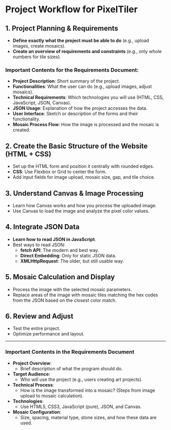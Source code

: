 # Project Workflow for PixelTiler

## 1. Project Planning & Requirements

- **Define exactly what the project must be able to do** (e.g., upload images, create mosaics).
- **Create an overview of requirements and constraints** (e.g., only whole numbers for tile sizes).

### Important Contents for the Requirements Document:

- **Project Description**: Short summary of the project.
- **Functionalities**: What the user can do (e.g., upload images, adjust mosaics).
- **Technical Requirements**: Which technologies you will use (HTML, CSS, JavaScript, JSON, Canvas).
- **JSON Usage**: Explanation of how the project accesses the data.
- **User Interface**: Sketch or description of the forms and their functionality.
- **Mosaic Process Flow**: How the image is processed and the mosaic is created.

## 2. Create the Basic Structure of the Website (HTML + CSS)

- Set up the HTML form and position it centrally with rounded edges.
- **CSS**: Use Flexbox or Grid to center the form.
- Add input fields for image upload, mosaic size, gap, and tile choice.

## 3. Understand Canvas & Image Processing

- Learn how Canvas works and how you process the uploaded image.
- Use Canvas to load the image and analyze the pixel color values.

## 4. Integrate JSON Data

- **Learn how to read JSON in JavaScript**.
- Best ways to read JSON:
  - **fetch API**: The modern and best way.
  - **Direct Embedding**: Only for static JSON data.
  - **XMLHttpRequest**: The older, but still usable way.

## 5. Mosaic Calculation and Display

- Process the image with the selected mosaic parameters.
- Replace areas of the image with mosaic tiles matching the hex codes from the JSON based on the closest color match.

## 6. Review and Adjust

- Test the entire project.
- Optimize performance and layout.

---

### Important Contents in the Requirements Document

- **Project Overview**:
  - Brief description of what the program should do.
- **Target Audience**:
  - Who will use the project (e.g., users creating art projects).
- **Technical Process**:
  - How is the image transformed into a mosaic? (Steps from image upload to mosaic calculation).
- **Technologies**:
  - Use HTML5, CSS3, JavaScript (pure), JSON, and Canvas.
- **Mosaic Configuration**:
  - Size, spacing, material type, stone sizes, and how these data are used.
